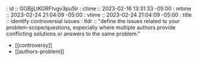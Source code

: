 : id    :: GGBjjLtKGRFtvgv3pu5lr
: ctime :: 2023-02-16 13:31:33 -05:00
: mtime :: 2023-02-24 21:04:09 -05:00
: vtime :: 2023-02-24 21:04:09 -05:00
: title :: identify controversial issues
: tldr  :: "define the issues related to your problem-scope/questions, especially where multiple authors provide conflicting solutions or answers to the same problem."

- [[controversy]]
- [[authors-problem]]
